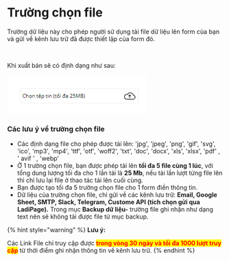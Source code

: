 # Trường chọn file

Trường dữ liệu này cho phép người sử dụng tải file dữ liệu lên form của bạn và gửi về kênh lưu trữ đã được thiết lập của form đó.

<figure><img src="../../.gitbook/assets/tải file.png" alt=""><figcaption></figcaption></figure>

Khi xuất bản sẽ có định dạng như sau:

![](<../../.gitbook/assets/image (317).png>)



### **Các lưu ý về trường chọn file**

* Các định dạng file cho phép được tải lên: 'jpg', 'jpeg', 'png', 'gif', 'svg', 'ico', 'mp3', 'mp4', 'ttf', 'otf', 'woff2', 'txt', 'doc', 'docx', 'xls', 'xlsx', 'pdf' , ' avif ' , 'webp'
* Ở 1 trường chọn file, bạn được phép tải lên **tối đa 5 file cùng 1 lúc**, với tổng dung lượng tối đa cho 1 lần tải là **25 Mb**, nếu tải lần lượt từng file lên thì chỉ lưu lại file ở thao tác tải lên cuối cùng.
* Bạn được tạo tối đa 5 trường chọn file cho 1 form điền thông tin.
* Dữ liệu của trường chọn file, chỉ gửi về các kênh lưu trữ: **Email, Google Sheet, SMTP, Slack, Telegram, Custome API (tích chọn gửi qua LadiPage).** Trong mục **Backup dữ liệu-** trường file ghi nhận như dạng text nên sẽ không tải được file từ mục backup.

{% hint style="warning" %}
**Lưu ý:**&#x20;

Các Link File chỉ truy cập được <mark style="color:red;">**trong vòng 30 ngày và tối đa 1000 lượt truy cập**</mark> từ thời điểm ghi nhận thông tin về kênh lưu trữ.
{% endhint %}
